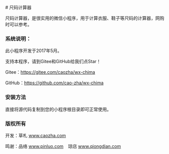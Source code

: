 ﻿﻿# 尺码计算器

尺码计算器，是很实用的微信小程序，用于计算衣服、鞋子等尺码的计算器，网购时可以参考。

### 系统说明：

此小程序开发于2017年5月。

支持本程序，请到Gitee和GitHub给我们点Star！

Gitee：https://gitee.com/caozha/wx-chima

GitHub：https://github.com/cao-zha/wx-chima

### 安装方法

直接将源代码复制到您的小程序根目录即可正常使用。

### 版权所有

开发：草札 www.caozha.com

鸣谢：品络 www.pinluo.com  &ensp;  琼店 www.qiongdian.com
